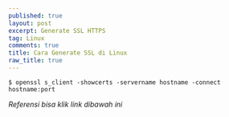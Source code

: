 ```yaml
---
published: true
layout: post
excerpt: Generate SSL HTTPS
tag: Linux
comments: true
title: Cara Generate SSL di Linux
raw_title: true
---
```

```
$ openssl s_client -showcerts -servername hostname -connect hostname:port
```
*Referensi bisa klik link dibawah ini*
<figcaption><a href="https://www.freecodecamp.org/news/openssl-command-cheatsheet-b441be1e8c4a/" title="openssl</a>.</figcaption>


